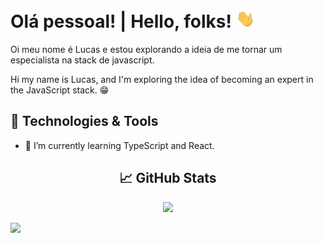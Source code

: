 # Olá pessoal! | Hello, folks! <img src="https://raw.githubusercontent.com/lucasAzS/lucasAzs/main/wave.gif?token=ANFIABFRGRT2XKTP6IPAMDTALTK4G" width="30px">

Oi meu nome é Lucas e estou explorando a ideia de me tornar um especialista na stack de javascript.

Hi my name is Lucas, and I'm exploring the idea of becoming an expert in the JavaScript stack. &#128513; 



## 🔧 Technologies & Tools
- 🌱 I’m currently learning TypeScript and React.

<h2 align="center"> &#x1f4c8; GitHub Stats </h2>
<p align="center">
  <img src="https://github-readme-stats.vercel.app/api?username=lucasAzs&show_icons=true&theme=dark" />
</p>

<p aling="center">
  <img src="https://github-readme-stats.vercel.app/api/top-langs/?username=lucasAzs&layout=compact" />
</p>
